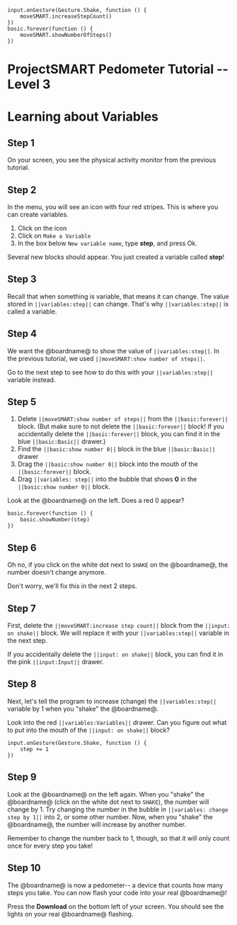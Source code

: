 ```template
input.onGesture(Gesture.Shake, function () {
    moveSMART.increaseStepCount()
})
basic.forever(function () {
    moveSMART.showNumberOfSteps()
})
```
# ProjectSMART Pedometer Tutorial -- Level 3
# Learning about Variables


## Step 1

On your screen, you see the physical activity monitor from the previous tutorial.

## Step 2

In the menu, you will see an icon with four red stripes. This is where you can create variables.
1. Click on the icon
2. Click on `Make a Variable`
3. In the box below `New variable name`, type **step**, and press Ok.

Several new blocks should appear.
You just created a variable called **step**!

## Step 3

Recall that when something is variable, that means it can change. The value stored in ``||variables:step||`` can change. That's why ``||variables:step||`` is called a variable.

## Step 4

We want the @boardname@ to show the value of ``||variables:step||``.
In the previous tutorial, we used ``||moveSMART:show number of steps||``.

Go to the next step to see how to do this with your ``||variables:step||`` variable instead.

## Step 5

1. Delete ``||moveSMART:show number of steps||`` from the ``||basic:forever||`` block.
(But make sure to not delete the ``||basic:forever||`` block! If you accidentally delete the ``||basic:forever||`` block, you can find it in the blue ``||basic:Basic||`` drawer.)
2. Find the ``||basic:show number 0||`` block in the blue ``||basic:Basic||`` drawer
3.  Drag the ``||basic:show number 0||`` block into the mouth of the ``||basic:forever||`` block.
4. Drag ``||variables: step||`` into the bubble that shows **0** in the ``||basic:show number 0||`` block.

Look at the @boardname@ on the left. Does a red 0 appear?

```blocks
basic.forever(function () {
    basic.showNumber(step)
})
```

## Step 6

Oh no, if you click on the white dot next to `SHAKE` on the @boardname@, the number doesn't change anymore.

Don't worry, we'll fix this in the next 2 steps.

## Step 7

First, delete the ``||moveSMART:increase step count||`` block from the ``||input: on shake||`` block. We will replace it with your ``||variables:step||`` variable in the next step.

If you accidentally delete the ``||input: on shake||`` block, you can find it in the pink ``||input:Input||`` drawer.

## Step 8

Next, let's tell the program to increase (change) the ``||variables:step||`` variable by 1 when you "shake" the @boardname@.

Look into the red ``||variables:Variables||`` drawer. Can you figure out what to put into the mouth of the ``||input: on shake||`` block?

```blocks
input.onGesture(Gesture.Shake, function () {
    step += 1
})
```

## Step 9

Look at the @boardname@ on the left again.
When you "shake" the @boardname@ (click on the white dot next to `SHAKE`), the number will change by 1.
Try changing the number in the bubble in ``||variables: change step by 1||`` into 2, or some other number.
Now, when you "shake" the @boardname@, the number will increase by another number.

Remember to change the number back to 1, though, so that it will only count once for every step you take!

## Step 10

The @boardname@ is now a pedometer-- a device that counts how many steps you take.
You can now flash your code into your real @boardname@!

Press the **Download** on the bottom left of your screen.
You should see the lights on your real @boardname@ flashing.